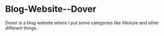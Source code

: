 # Blog-Website--Dover
Dover is a blog website where I put some categories like lifestyle and other different things.
